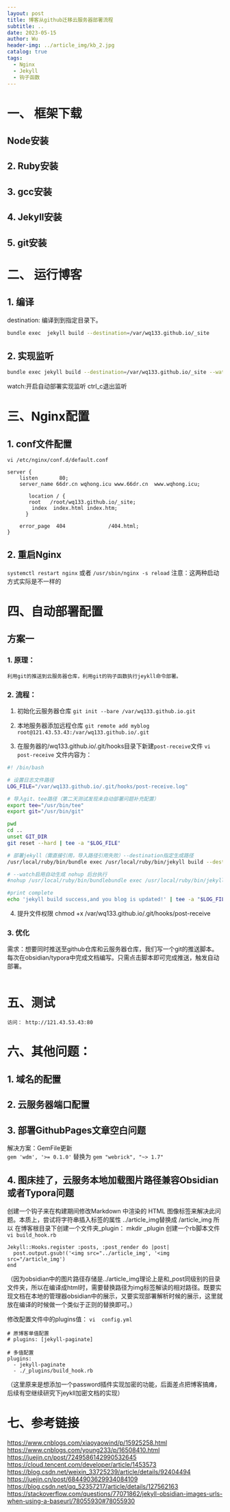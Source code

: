 ```yaml
---
layout: post
title: 博客从github迁移云服务器部署流程
subtitle: ..
date: 2023-05-15
author: Wu
header-img: ../article_img/kb_2.jpg
catalog: true
tags:
  - Nginx
  - Jekyll
  - 钩子函数
---
```


# 一、 框架下载

## Node安装

## 2. Ruby安装

## 3. gcc安装

## 4. Jekyll安装

## 5. git安装

# 二、 运行博客

## 1. 编译
destination: 编译到到指定目录下。
```bash
bundle exec  jekyll build --destination=/var/wq133.github.io/_site
```

## 2. 实现监听
```bash
bundle exec jekyll build --destination=/var/wq133.github.io/_site --watch
```
watch:开启自动部署实现监听
ctrl_c退出监听

# 三、Nginx配置

## 1. conf文件配置
`vi /etc/nginx/conf.d/default.conf`
```
server {
    listen       80;
    server_name 66dr.cn wqhong.icu www.66dr.cn  www.wqhong.icu;
    
       location / {
       root   /root/wq133.github.io/_site;
        index  index.html index.htm;
      }

    error_page  404              /404.html; 
}
```

## 2. 重启Nginx
`systemctl restart nginx`
或者 `/usr/sbin/nginx -s reload`
注意：这两种启动方式实际是不一样的
# 四、自动部署配置

## 方案一

### 1. 原理：
	利用git的推送到云服务器仓库，利用git的钩子函数执行jeykll命令部署。
### 2. 流程：
1. 初始化云服务器仓库
 `git init --bare /var/wq133.github.io.git`
 
2. 本地服务器添加远程仓库
`git remote add myblog root@121.43.53.43:/var/wq133.github.io/.git`

3. 在服务器的/wq133.github.io/.git/hooks目录下新建`post-receive`文件
	```vi post-receive```
文件内容为：
```bash
#! /bin/bash

# 设置日志文件路径
LOG_FILE="/var/wq133.github.io/.git/hooks/post-receive.log"

# 导入git、tee路径（第二天测试发现未自动部署问题补充配置）
export tee="/usr/bin/tee"
export git="/usr/bin/git"

pwd
cd ..
unset GIT_DIR
git reset --hard | tee -a "$LOG_FILE"

# 部署jekyll（需直接引用，导入路径引用失败）--destination指定生成路径
/usr/local/ruby/bin/bundle exec /usr/local/ruby/bin/jekyll build --destination=/var/wq133.github.io/_site

# --watch启用自动生成 nohup 后台执行
#nohup /usr/local/ruby/bin/bundlebundle exec /usr/local/ruby/bin/jekyll  build --destination=/var/wq133.github.io/_site > /var/wq133.github.io/jekyll.log 2>&1 &

#print complete
echo 'jekyll build success,and you blog is updated!' | tee -a "$LOG_FILE"

```

4. 提升文件权限
chmod +x /var/wq133.github.io/.git/hooks/post-receive

### 3. 优化
需求：想要同时推送至github仓库和云服务器仓库，我们写一个git的推送脚本。每次在obsidian/typora中完成文档编写。只需点击脚本即可完成推送，触发自动部署。
```python

```

# 五、测试 
	访问： http://121.43.53.43:80


# 六、其他问题：
## 1. 域名的配置


## 2. 云服务器端口配置



## 3. 部署GithubPages文章空白问题
解决方案：GemFile更新  
`gem 'wdm', '>= 0.1.0'`
替换为
`gem "webrick", "~> 1.7"`

## 4. 图床挂了，云服务本地加载图片路径兼容Obsidian或者Typora问题

 创建一个钩子来在构建期间修改Markdown 中渲染的 HTML 图像标签来解决此问题。本质上，尝试将字符串插入标签的属性 ../article_img替换成 /article_img
 所以 在博客根目录下创建一个文件夹_plugin：
 mkdir _plugin
 创建一个rb脚本文件
`vi build_hook.rb`
```
Jekyll::Hooks.register :posts, :post_render do |post|
  post.output.gsub!('<img src="../article_img', '<img src="/article_img')
end
```
（因为obsidian中的图片路径存储是../article_img理论上是和_post同级别的目录文件夹，所以在编译成html时，需要替换路径为img标签解读的相对路径。既要实现文档在本地的管理器obsidian中的展示，又要实现部署解析时候的展示，这里就放在编译的时候做一个类似于正则的替换即可。）

修改配置文件中的plugins值：
`vi  config.yml`
```
# 原博客单值配置
# plugins: [jekyll-paginate]

# 多值配置
plugins:
  - jekyll-paginate
  - ./_plugins/build_hook.rb
```
（这里原来是想添加一个password插件实现加密的功能，后面差点把博客搞瘫，后续有空继续研究下jeykll加密文档的实现）

# 七、参考链接
https://www.cnblogs.com/xiaoyaowind/p/15925258.html
https://www.cnblogs.com/young233/p/16508410.html
https://juejin.cn/post/7249586142990532645
https://cloud.tencent.com/developer/article/1453573
https://blog.csdn.net/weixin_33725239/article/details/92404494
https://juejin.cn/post/6844903629934084109
https://blog.csdn.net/qq_52357217/article/details/127562163
https://stackoverflow.com/questions/77071862/jekyll-obsidian-images-urls-when-using-a-baseurl/78055930#78055930